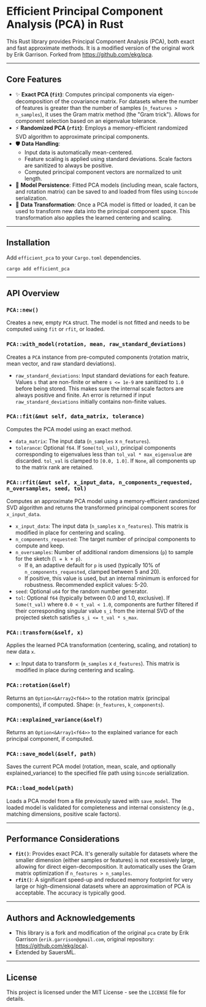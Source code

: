 # Efficient Principal Component Analysis (PCA) in Rust

This Rust library provides Principal Component Analysis (PCA), both exact and fast approximate methods. It is a modified version of the original work by Erik Garrison. Forked from https://github.com/ekg/pca.

---
## Core Features

* ✨ **Exact PCA (`fit`)**: Computes principal components via eigen-decomposition of the covariance matrix. For datasets where the number of features is greater than the number of samples (`n_features > n_samples`), it uses the Gram matrix method (the "Gram trick"). Allows for component selection based on an eigenvalue tolerance.
* ⚡ **Randomized PCA (`rfit`)**: Employs a memory-efficient randomized SVD algorithm to approximate principal components.
* 🛡️ **Data Handling**:
    * Input data is automatically mean-centered.
    * Feature scaling is applied using standard deviations. Scale factors are sanitized to always be positive.
    * Computed principal component vectors are normalized to unit length.
* 💾 **Model Persistence**: Fitted PCA models (including mean, scale factors, and rotation matrix) can be saved to and loaded from files using `bincode` serialization.
* 🔄 **Data Transformation**: Once a PCA model is fitted or loaded, it can be used to transform new data into the principal component space. This transformation also applies the learned centering and scaling.

---
## Installation

Add `efficient_pca` to your `Cargo.toml` dependencies.

```
cargo add efficient_pca
```

---
## API Overview

### `PCA::new()`
Creates a new, empty `PCA` struct. The model is not fitted and needs to be computed using `fit` or `rfit`, or loaded.

### `PCA::with_model(rotation, mean, raw_standard_deviations)`
Creates a `PCA` instance from pre-computed components (rotation matrix, mean vector, and raw standard deviations).
* `raw_standard_deviations`: Input standard deviations for each feature. Values `s` that are non-finite or where `s <= 1e-9` are sanitized to `1.0` before being stored. This makes sure the internal scale factors are always positive and finite. An error is returned if input `raw_standard_deviations` initially contains non-finite values.

### `PCA::fit(&mut self, data_matrix, tolerance)`
Computes the PCA model using an exact method.
* `data_matrix`: The input data (`n_samples` x `n_features`).
* `tolerance`: Optional `f64`. If `Some(tol_val)`, principal components corresponding to eigenvalues less than `tol_val * max_eigenvalue` are discarded. `tol_val` is clamped to `[0.0, 1.0]`. If `None`, all components up to the matrix rank are retained.

### `PCA::rfit(&mut self, x_input_data, n_components_requested, n_oversamples, seed, tol)`
Computes an approximate PCA model using a memory-efficient randomized SVD algorithm and returns the transformed principal component scores for `x_input_data`.
* `x_input_data`: The input data (`n_samples` x `n_features`). This matrix is modified in place for centering and scaling.
* `n_components_requested`: The target number of principal components to compute and keep.
* `n_oversamples`: Number of additional random dimensions (`p`) to sample for the sketch (`l = k + p`).
    * If `0`, an adaptive default for `p` is used (typically 10% of `n_components_requested`, clamped between 5 and 20).
    * If positive, this value is used, but an internal minimum is enforced for robustness. Recommended explicit values: 5-20.
* `seed`: Optional `u64` for the random number generator.
* `tol`: Optional `f64` (typically between 0.0 and 1.0, exclusive). If `Some(t_val)` where `0.0 < t_val < 1.0`, components are further filtered if their corresponding singular value `s_i` from the internal SVD of the projected sketch satisfies `s_i <= t_val * s_max`.

### `PCA::transform(&self, x)`
Applies the learned PCA transformation (centering, scaling, and rotation) to new data `x`.
* `x`: Input data to transform (`m_samples` x `d_features`). This matrix is modified in place during centering and scaling.

### `PCA::rotation(&self)`
Returns an `Option<&Array2<f64>>` to the rotation matrix (principal components), if computed. Shape: (`n_features`, `k_components`).

### `PCA::explained_variance(&self)`
Returns an `Option<&Array1<f64>>` to the explained variance for each principal component, if computed.

### `PCA::save_model(&self, path)`
Saves the current PCA model (rotation, mean, scale, and optionally explained_variance) to the specified file path using `bincode` serialization.

### `PCA::load_model(path)`
Loads a PCA model from a file previously saved with `save_model`. The loaded model is validated for completeness and internal consistency (e.g., matching dimensions, positive scale factors).

---
## Performance Considerations

* **`fit()`**: Provides exact PCA. It's generally suitable for datasets where the smaller dimension (either samples or features) is not excessively large, allowing for direct eigen-decomposition. It automatically uses the Gram matrix optimization if `n_features > n_samples`.
* **`rfit()`**: A significant speed-up and reduced memory footprint for very large or high-dimensional datasets where an approximation of PCA is acceptable. The accuracy is typically good.

---
## Authors and Acknowledgements

* This library is a fork and modification of the original `pca` crate by Erik Garrison (`erik.garrison@gmail.com`, original repository: <https://github.com/ekg/pca>).
* Extended by SauersML.

---
## License

This project is licensed under the MIT License - see the `LICENSE` file for details.
```
